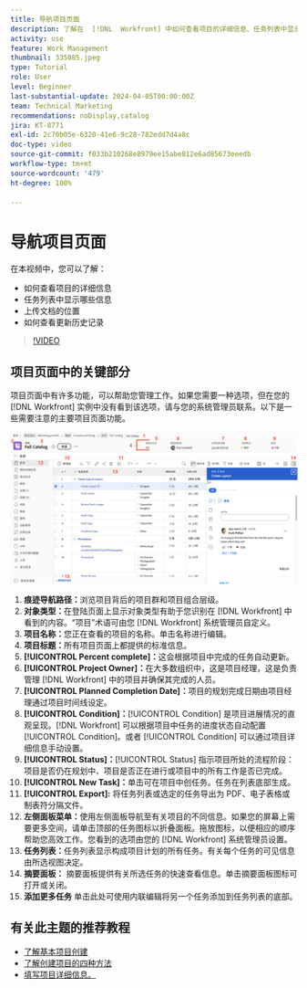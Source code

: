 ```yaml
---
title: 导航项目页面
description: 了解在  [!DNL  Workfront] 中如何查看项目的详细信息、任务列表中显示哪些信息、上传文档的位置以及如何查看更新历史记录。
activity: use
feature: Work Management
thumbnail: 335085.jpeg
type: Tutorial
role: User
level: Beginner
last-substantial-update: 2024-04-05T00:00:00Z
team: Technical Marketing
recommendations: noDisplay,catalog
jira: KT-8771
exl-id: 2c70b05e-6320-41e6-9c28-782edd7d4a8c
doc-type: video
source-git-commit: f033b210268e8979ee15abe812e6ad85673eeedb
workflow-type: tm+mt
source-wordcount: '479'
ht-degree: 100%

---
```


# 导航项目页面

在本视频中，您可以了解：

* 如何查看项目的详细信息
* 任务列表中显示哪些信息
* 上传文档的位置
* 如何查看更新历史记录

>[!VIDEO](https://video.tv.adobe.com/v/335085/?quality=12&learn=on)

## 项目页面中的关键部分

项目页面中有许多功能，可以帮助您管理工作。如果您需要一种选项，但在您的 [!DNL Workfront] 实例中没有看到该选项，请与您的系统管理员联系。以下是一些需要注意的主要项目页面功能。

![项目页面截图](assets/project-page-graphic-for-planner-v2.png)

1. **痕迹导航路径：**&#x200B;浏览项目背后的项目群和项目组合层级。
2. **对象类型：**&#x200B;在登陆页面上显示对象类型有助于您识别在 [!DNL Workfront] 中看到的内容。“项目”术语可由您 [!DNL Workfront] 系统管理员自定义。
3. **项目名称：**&#x200B;您正在查看的项目的名称。单击名称进行编辑。
4. **项目标题：**&#x200B;所有项目页面上都提供的标准信息。
5. **[!UICONTROL Percent complete]：**&#x200B;这会根据项目中完成的任务自动更新。
6. **[!UICONTROL Project Owner]：**&#x200B;在大多数组织中，这是项目经理，这是负责管理 [!DNL Workfront] 中的项目并确保其完成的人员。
7. **[!UICONTROL Planned Completion Date]：**&#x200B;项目的规划完成日期由项目经理通过项目时间线设定。
8. **[!UICONTROL Condition]：**[!UICONTROL Condition] 是项目进展情况的直观呈现。[!DNL Workfront] 可以根据项目中任务的进度状态自动配置 [!UICONTROL Condition]。或者 [!UICONTROL Condition] 可以通过项目详细信息手动设置。
9. **[!UICONTROL Status]：**[!UICONTROL Status] 指示项目所处的流程阶段：项目是否仍在规划中、项目是否正在进行或项目中的所有工作是否已完成。
10. **[!UICONTROL New Task]：**&#x200B;单击可在项目中创任务。任务在列表底部生成。
11. **[!UICONTROL Export]:** 将任务列表或选定的任务导出为 PDF、电子表格或制表符分隔文件。
12. **左侧面板菜单：**&#x200B;使用左侧面板导航至有关项目的不同信息。如果您的屏幕上需要更多空间，请单击顶部的任务图标以折叠面板。拖放图标，以便相应的顺序帮助您高效工作。您看到的选项由您的 [!DNL Workfront] 系统管理员设置。
13. **任务列表：**&#x200B;任务列表显示构成项目计划的所有任务。有关每个任务的可见信息由所选视图决定。
14. **摘要面板：** 摘要面板提供有关所选任务的快速查看信息。单击摘要面板图标可打开或关闭。
15. **添加更多任务** 单击此处可使用内联编辑将另一个任务添加到任务列表的底部。

## 有关此主题的推荐教程

* [了解基本项目创建](/help/manage-work/projects/understand-basic-project-creation.md)
* [了解创建项目的四种方法](/help/manage-work/projects/understand-other-ways-to-create-projects.md)
* [填写项目详细信息。](/help/manage-work/projects/fill-in-the-project-details.md)

